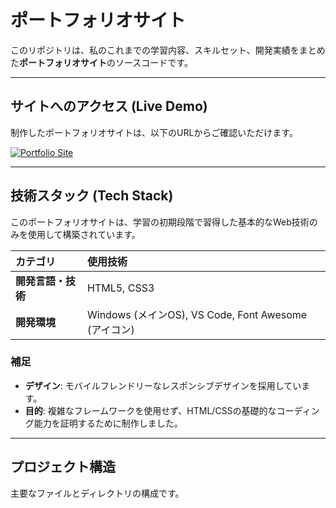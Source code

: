 # ポートフォリオサイト

このリポジトリは、私のこれまでの学習内容、スキルセット、開発実績をまとめた**ポートフォリオサイト**のソースコードです。

---

## サイトへのアクセス (Live Demo)

制作したポートフォリオサイトは、以下のURLからご確認いただけます。

[![Portfolio Site](https://img.shields.io/badge/LIVE_DEMO-007ACC?style=for-the-badge&logo=vercel&logoColor=white)](https://aki-oid.github.io)

---

## 技術スタック (Tech Stack)

このポートフォリオサイトは、学習の初期段階で習得した基本的なWeb技術のみを使用して構築されています。

| カテゴリ | 使用技術 |
| :--- | :--- |
| **開発言語・技術** | HTML5, CSS3 |
| **開発環境** | Windows (メインOS), VS Code, Font Awesome (アイコン) |

###  補足
* **デザイン**: モバイルフレンドリーなレスポンシブデザインを採用しています。
* **目的**: 複雑なフレームワークを使用せず、HTML/CSSの基礎的なコーディング能力を証明するために制作しました。

---

##  プロジェクト構造

主要なファイルとディレクトリの構成です。
